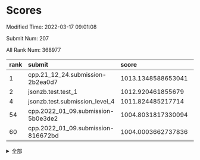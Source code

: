 # Scores

Modified Time: 2022-03-17 09:01:08

Submit Num: 207

All Rank Num: 368977

| rank |               submit               |       score        |       sigma        | pk_num |
| :--- | :--------------------------------- | :----------------- | :----------------- | :----- |
| 1    | cpp.21_12_24.submission-2b2ea0d7   | 1013.1348588653041 | 0.814970401147516  | 7134   |
| 2    | jsonzb.test.test_1                 | 1012.920461855679  | 0.8209230546782862 | 7130   |
| 4    | jsonzb.test.submission_level_4     | 1011.824485217714  | 0.776739567456404  | 7133   |
| 54   | cpp.2022_01_09.submission-5b0e3de2 | 1004.8031817330094 | 0.7200554856807019 | 7126   |
| 60   | cpp.2022_01_09.submission-816672bd | 1004.0003662737836 | 0.7137096746811503 | 7128   |


<details>
<summary>全部</summary>

| rank |                 submit                 |       score        |       sigma        | pk_num |
| :--- | :------------------------------------- | :----------------- | :----------------- | :----- |
| 1    | cpp.21_12_24.submission-2b2ea0d7       | 1013.1348588653041 | 0.814970401147516  | 7134   |
| 2    | jsonzb.test.test_1                     | 1012.920461855679  | 0.8209230546782862 | 7130   |
| 3    | gobigger.level_3.submission_level_3_3  | 1012.0735983279192 | 0.8221075987298703 | 7126   |
| 4    | jsonzb.test.submission_level_4         | 1011.824485217714  | 0.776739567456404  | 7133   |
| 5    | gobigger.level_3.submission_level_3_12 | 1011.5752390528482 | 0.7912162244817825 | 7125   |
| 6    | gobigger.level_3.submission_level_3_18 | 1011.5715496932672 | 0.7772494189005744 | 7131   |
| 7    | gobigger.level_3.submission_level_3_23 | 1011.5417736142678 | 0.7759180906516433 | 7128   |
| 8    | gobigger.level_3.submission_level_3_5  | 1011.402546150321  | 0.7683700339617888 | 7128   |
| 9    | gobigger.level_3.submission_level_3_47 | 1011.2346530346472 | 0.773261958668029  | 7133   |
| 10   | gobigger.level_3.submission_level_3_9  | 1011.1160776008994 | 0.7759203399327288 | 7129   |
| 11   | gobigger.level_3.submission_level_3_2  | 1010.8938502091509 | 0.7724838530371988 | 7133   |
| 12   | gobigger.level_3.submission_level_3_35 | 1010.8860629156558 | 0.7874129794650557 | 7131   |
| 13   | gobigger.level_3.submission_level_3_4  | 1010.8354949574094 | 0.7756173012969572 | 7129   |
| 14   | gobigger.level_3.submission_level_3_34 | 1010.8046614510238 | 0.7778586244087021 | 7134   |
| 15   | gobigger.level_3.submission_level_3_6  | 1010.7947484934674 | 0.7838524473325229 | 7122   |
| 16   | gobigger.level_3.submission_level_3_17 | 1010.6856166529897 | 0.7676377795229145 | 7128   |
| 17   | gobigger.level_3.submission_level_3_37 | 1010.6078993134663 | 0.7766446555055566 | 7124   |
| 18   | gobigger.level_3.submission_level_3_45 | 1010.5679653311404 | 0.7556989840831193 | 7130   |
| 19   | gobigger.level_3.submission_level_3_16 | 1010.5428964222008 | 0.7840238974930132 | 7133   |
| 20   | gobigger.level_3.submission_level_3_38 | 1010.4891766734187 | 0.7555438694840549 | 7137   |
| 21   | gobigger.level_3.submission_level_3_39 | 1010.4810097888306 | 0.7732555631901352 | 7129   |
| 22   | gobigger.level_3.submission_level_3_36 | 1010.3605007119628 | 0.7530646412365944 | 7127   |
| 23   | gobigger.level_3.submission_level_3_24 | 1010.3547224911307 | 0.7455259148124737 | 7130   |
| 24   | gobigger.level_3.submission_level_3_25 | 1010.3219812872189 | 0.7647699312795597 | 7134   |
| 25   | gobigger.level_3.submission_level_3_22 | 1010.2434915317392 | 0.7602162887616211 | 7124   |
| 26   | gobigger.level_3.submission_level_3_0  | 1010.2080925332334 | 0.7734661329821604 | 7131   |
| 27   | gobigger.level_3.submission_level_3_30 | 1010.1918068291174 | 0.771583049192035  | 7133   |
| 28   | gobigger.level_3.submission_level_3_31 | 1010.1797551818396 | 0.7776439925947631 | 7130   |
| 29   | gobigger.level_3.submission_level_3_46 | 1010.1176434025692 | 0.7675455201841511 | 7133   |
| 30   | gobigger.level_3.submission_level_3_19 | 1010.0554977078633 | 0.7449778684139775 | 7126   |
| 31   | gobigger.level_3.submission_level_3_7  | 1010.0041650154405 | 0.7589428315513979 | 7126   |
| 32   | gobigger.level_3.submission_level_3_8  | 1009.9550914678438 | 0.7743134929285023 | 7133   |
| 33   | gobigger.level_3.submission_level_3_48 | 1009.949337020519  | 0.7637072869061947 | 7130   |
| 34   | gobigger.level_3.submission_level_3_1  | 1009.945852210712  | 0.7526289194177475 | 7134   |
| 35   | gobigger.level_3.submission_level_3_28 | 1009.9440547806735 | 0.7531083224675411 | 7133   |
| 36   | gobigger.level_3.submission_level_3_27 | 1009.9183418831614 | 0.7590564426245184 | 7132   |
| 37   | gobigger.level_3.submission_level_3_10 | 1009.9082804683065 | 0.7688790458465149 | 7133   |
| 38   | gobigger.level_3.submission_level_3_26 | 1009.8794230004613 | 0.748549712826411  | 7125   |
| 39   | gobigger.level_3.submission_level_3_43 | 1009.8640184465215 | 0.7877368025887727 | 7130   |
| 40   | gobigger.level_3.submission_level_3_20 | 1009.6592983109268 | 0.7522073409788325 | 7132   |
| 41   | gobigger.level_3.submission_level_3_13 | 1009.6489628602333 | 0.7425106153022167 | 7131   |
| 42   | gobigger.level_3.submission_level_3_41 | 1009.6185207195877 | 0.7778776353693683 | 7126   |
| 43   | gobigger.level_3.submission_level_3_29 | 1009.5140475865414 | 0.7607617214136886 | 7124   |
| 44   | gobigger.level_3.submission_level_3_33 | 1009.503119538913  | 0.7608526577394016 | 7130   |
| 45   | gobigger.level_3.submission_level_3_14 | 1009.4455950223173 | 0.7369570071798016 | 7132   |
| 46   | gobigger.level_3.submission_level_3_42 | 1009.4441830822983 | 0.7516314717554476 | 7130   |
| 47   | gobigger.level_3.submission_level_3_11 | 1009.3726814195561 | 0.7581633258686481 | 7127   |
| 48   | gobigger.level_3.submission_level_3_44 | 1009.2874732781514 | 0.7494915785666167 | 7131   |
| 49   | gobigger.level_3.submission_level_3_21 | 1009.0849281236827 | 0.7634993515927014 | 7134   |
| 50   | gobigger.level_3.submission_level_3_15 | 1008.8918382241553 | 0.7632447032088936 | 7126   |
| 51   | gobigger.level_3.submission_level_3_40 | 1008.8239155031062 | 0.7632087890879661 | 7131   |
| 52   | gobigger.level_3.submission_level_3_32 | 1008.6111161905025 | 0.749005593427387  | 7126   |
| 53   | gobigger.level_3.submission_level_3_49 | 1008.5732264650435 | 0.7410246012261551 | 7134   |
| 54   | cpp.2022_01_09.submission-5b0e3de2     | 1004.8031817330094 | 0.7200554856807019 | 7126   |
| 55   | gobigger.level_1.submission_level_1_42 | 1004.5648031048579 | 0.7237822464511106 | 7128   |
| 56   | gobigger.level_1.submission_level_1_48 | 1004.2265703325957 | 0.71971473665186   | 7126   |
| 57   | gobigger.level_1.submission_level_1_12 | 1004.2046441748915 | 0.7298762780076927 | 7130   |
| 58   | gobigger.level_1.submission_level_1_45 | 1004.1933481707451 | 0.725941707985655  | 7127   |
| 59   | gobigger.level_1.submission_level_1_20 | 1004.1826991187028 | 0.7190045711882028 | 7130   |
| 60   | cpp.2022_01_09.submission-816672bd     | 1004.0003662737836 | 0.7137096746811503 | 7128   |
| 61   | gobigger.level_1.submission_level_1_27 | 1003.9117853669209 | 0.7175658212720905 | 7135   |
| 62   | gobigger.level_1.submission_level_1_2  | 1003.8843075538288 | 0.7479381250864848 | 7129   |
| 63   | gobigger.level_1.submission_level_1_49 | 1003.8078850626813 | 0.7247423043194695 | 7129   |
| 64   | gobigger.level_1.submission_level_1_29 | 1003.7928089733682 | 0.7359177557307531 | 7127   |
| 65   | gobigger.level_1.submission_level_1_43 | 1003.7905486366159 | 0.7242824738155005 | 7129   |
| 66   | gobigger.level_1.submission_level_1_15 | 1003.7409555454155 | 0.7138279510544772 | 7125   |
| 67   | gobigger.level_1.submission_level_1_36 | 1003.7364214981105 | 0.7326621044690416 | 7132   |
| 68   | gobigger.level_1.submission_level_1_18 | 1003.684281660301  | 0.7251763640540949 | 7127   |
| 69   | gobigger.level_1.submission_level_1_39 | 1003.6164843049424 | 0.7009737130415559 | 7126   |
| 70   | gobigger.level_1.submission_level_1_11 | 1003.6111058304471 | 0.714804326560699  | 7133   |
| 71   | gobigger.level_1.submission_level_1_40 | 1003.5769756383972 | 0.7050606410798353 | 7130   |
| 72   | gobigger.level_1.submission_level_1_13 | 1003.488052842536  | 0.72615548051189   | 7135   |
| 73   | gobigger.level_1.submission_level_1_33 | 1003.4746735308834 | 0.7264035197918304 | 7131   |
| 74   | gobigger.level_1.submission_level_1_35 | 1003.473141673978  | 0.7104379821756164 | 7131   |
| 75   | gobigger.level_1.submission_level_1_47 | 1003.4285221114143 | 0.7122285098707968 | 7132   |
| 76   | gobigger.level_1.submission_level_1_44 | 1003.3975800783974 | 0.7105482253500189 | 7132   |
| 77   | gobigger.level_1.submission_level_1_16 | 1003.3123720757494 | 0.7193557089983112 | 7134   |
| 78   | gobigger.level_1.submission_level_1_3  | 1003.3079860180571 | 0.7256879113130112 | 7128   |
| 79   | gobigger.level_1.submission_level_1_14 | 1003.2641294553619 | 0.7120656070683203 | 7124   |
| 80   | gobigger.level_1.submission_level_1_1  | 1003.2130841482212 | 0.7230551715736261 | 7127   |
| 81   | gobigger.level_1.submission_level_1_34 | 1003.1421970162429 | 0.7218642067996056 | 7129   |
| 82   | gobigger.level_1.submission_level_1_19 | 1003.1404415008705 | 0.7144416524047326 | 7123   |
| 83   | gobigger.level_1.submission_level_1_37 | 1003.0493367043123 | 0.7287180026953444 | 7130   |
| 84   | gobigger.level_1.submission_level_1_9  | 1003.0461410820659 | 0.7237369138254433 | 7130   |
| 85   | gobigger.level_1.submission_level_1_17 | 1003.0286679589718 | 0.7142407000009333 | 7134   |
| 86   | gobigger.level_1.submission_level_1_7  | 1002.9822206664151 | 0.7240627508409602 | 7131   |
| 87   | gobigger.level_1.submission_level_1_26 | 1002.9523769446525 | 0.7131428149853138 | 7130   |
| 88   | gobigger.level_1.submission_level_1_38 | 1002.9446466896835 | 0.7199580409344964 | 7123   |
| 89   | gobigger.level_1.submission_level_1_24 | 1002.8548771154426 | 0.712727975414744  | 7128   |
| 90   | gobigger.level_1.submission_level_1_4  | 1002.825190888609  | 0.7107266911430783 | 7129   |
| 91   | gobigger.level_1.submission_level_1_23 | 1002.820631824006  | 0.7115697769164253 | 7130   |
| 92   | gobigger.level_1.submission_level_1_25 | 1002.7938578149839 | 0.7150851609921608 | 7127   |
| 93   | gobigger.level_1.submission_level_1_6  | 1002.7374336696801 | 0.7126258778349275 | 7130   |
| 94   | gobigger.level_1.submission_level_1_41 | 1002.6874395158821 | 0.7219976090406426 | 7131   |
| 95   | gobigger.level_1.submission_level_1_21 | 1002.6673106494657 | 0.7106061150875921 | 7131   |
| 96   | gobigger.level_1.submission_level_1_46 | 1002.5972562692897 | 0.70117340295502   | 7134   |
| 97   | gobigger.level_1.submission_level_1_5  | 1002.5672494706369 | 0.7175376676740886 | 7125   |
| 98   | gobigger.level_1.submission_level_1_30 | 1002.5155432380465 | 0.7105464200037704 | 7134   |
| 99   | gobigger.level_1.submission_level_1_22 | 1002.5082353653171 | 0.7096807289324638 | 7132   |
| 100  | gobigger.level_1.submission_level_1_8  | 1002.3860344525386 | 0.7140473404544986 | 7123   |
| 101  | gobigger.level_1.submission_level_1_10 | 1002.3203178742428 | 0.7194409525009526 | 7129   |
| 102  | gobigger.level_1.submission_level_1_0  | 1002.2402246992666 | 0.7099155074169459 | 7126   |
| 103  | gobigger.level_1.submission_level_1_28 | 1002.1823453867879 | 0.702376954712035  | 7132   |
| 104  | gobigger.level_1.submission_level_1_32 | 1002.1736570950685 | 0.7107138583881026 | 7130   |
| 105  | gobigger.level_1.submission_level_1_31 | 1002.1643684798241 | 0.7095764677530713 | 7122   |
| 106  | gobigger.random.submission_random_10   | 997.7331425423544  | 0.7087489453946475 | 7133   |
| 107  | gobigger.random.submission_random_17   | 997.5824751045764  | 0.6958691089799304 | 7129   |
| 108  | gobigger.random.submission_random_6    | 997.1782784092974  | 0.7141109501456024 | 7130   |
| 109  | gobigger.random.submission_random_48   | 997.1084993489053  | 0.7162259498804803 | 7124   |
| 110  | gobigger.random.submission_random_49   | 997.0788104251736  | 0.7019578437483539 | 7129   |
| 111  | gobigger.random.submission_random_28   | 997.0722752505474  | 0.7024800453676339 | 7134   |
| 112  | gobigger.random.submission_random_3    | 996.8354534853926  | 0.7080091790589585 | 7132   |
| 113  | gobigger.random.submission_random_47   | 996.6394252947545  | 0.710569945628272  | 7131   |
| 114  | gobigger.random.submission_random_44   | 996.5888921106947  | 0.7070006730822761 | 7130   |
| 115  | gobigger.random.submission_random_4    | 996.5584236123126  | 0.7058179285322366 | 7127   |
| 116  | gobigger.random.submission_random_19   | 996.5486887809291  | 0.7003930167777571 | 7132   |
| 117  | gobigger.random.submission_random_0    | 996.4709116486882  | 0.7091564731890303 | 7127   |
| 118  | gobigger.random.submission_random_14   | 996.459321241841   | 0.7056190776602589 | 7133   |
| 119  | gobigger.random.submission_random_46   | 996.4478987632199  | 0.7137947712224433 | 7131   |
| 120  | gobigger.random.submission_random_15   | 996.2711294625442  | 0.7056688231571491 | 7134   |
| 121  | gobigger.random.submission_random_16   | 996.2409479393722  | 0.7034461415906754 | 7132   |
| 122  | gobigger.random.submission_random_21   | 996.2342322214535  | 0.7213401983968943 | 7130   |
| 123  | gobigger.random.submission_random_43   | 996.2157516510149  | 0.7109954352293051 | 7135   |
| 124  | gobigger.random.submission_random_45   | 996.1426772674855  | 0.7051461487286285 | 7137   |
| 125  | gobigger.random.submission_random_2    | 996.0951148090522  | 0.7029551064953153 | 7132   |
| 126  | gobigger.random.submission_random_38   | 996.0499688548091  | 0.7164596508795068 | 7132   |
| 127  | gobigger.random.submission_random_40   | 995.9941652018175  | 0.7143426490206212 | 7132   |
| 128  | gobigger.random.submission_random_36   | 995.9584766725534  | 0.707532329685311  | 7134   |
| 129  | gobigger.random.submission_random_12   | 995.9215014149677  | 0.7042314655323606 | 7131   |
| 130  | gobigger.random.submission_random_29   | 995.9199177698883  | 0.7049074688655854 | 7132   |
| 131  | gobigger.random.submission_random_27   | 995.8335123697716  | 0.7207480247293694 | 7125   |
| 132  | gobigger.random.submission_random_24   | 995.7721735625512  | 0.7251091627609567 | 7130   |
| 133  | gobigger.random.submission_random_32   | 995.7174570358234  | 0.7062421815793856 | 7128   |
| 134  | gobigger.random.submission_random_20   | 995.712680968111   | 0.7149388147046731 | 7129   |
| 135  | gobigger.random.submission_random_1    | 995.6921585079467  | 0.7087953664576568 | 7131   |
| 136  | gobigger.random.submission_random_35   | 995.6549337500688  | 0.7088194302184816 | 7126   |
| 137  | gobigger.random.submission_random_31   | 995.651811667399   | 0.7190381958724754 | 7130   |
| 138  | gobigger.random.submission_random_18   | 995.6485035542371  | 0.7045866546902789 | 7132   |
| 139  | gobigger.random.submission_random_30   | 995.6471689851198  | 0.7080394158909336 | 7133   |
| 140  | gobigger.random.submission_random_7    | 995.6331461568808  | 0.708392125718618  | 7130   |
| 141  | gobigger.random.submission_random_41   | 995.628586437025   | 0.7098762779456396 | 7134   |
| 142  | gobigger.random.submission_random_26   | 995.5952496083836  | 0.723788637044043  | 7131   |
| 143  | gobigger.random.submission_random_22   | 995.5372331266663  | 0.7022339930662546 | 7130   |
| 144  | gobigger.random.submission_random_25   | 995.5236500589053  | 0.7200905139776329 | 7133   |
| 145  | gobigger.random.submission_random_11   | 995.3595344554959  | 0.7059568616904418 | 7132   |
| 146  | gobigger.random.submission_random_33   | 995.3559914171176  | 0.7217451115647615 | 7131   |
| 147  | gobigger.random.submission_random_42   | 995.3507953391944  | 0.7288826514785935 | 7131   |
| 148  | gobigger.random.submission_random_5    | 995.1806387708695  | 0.7104293972245826 | 7134   |
| 149  | gobigger.random.submission_random_23   | 995.176765984873   | 0.7106691712221398 | 7134   |
| 150  | gobigger.random.submission_random_34   | 995.0720897488675  | 0.700371487062391  | 7134   |
| 151  | gobigger.random.submission_random_8    | 994.9946699159459  | 0.7041630876273767 | 7128   |
| 152  | gobigger.random.submission_random_37   | 994.9682544434277  | 0.7062080566059783 | 7125   |
| 153  | gobigger.random.submission_random_9    | 994.8262830182827  | 0.716841109306464  | 7129   |
| 154  | gobigger.random.submission_random_39   | 994.7957538598977  | 0.7074594395254945 | 7125   |
| 155  | gobigger.level_2.submission_level_2_22 | 994.4007965751215  | 0.7309123239403933 | 7131   |
| 156  | gobigger.level_2.submission_level_2_42 | 994.165287793423   | 0.7522201885446888 | 7130   |
| 157  | gobigger.random.submission_random_13   | 994.0950647697988  | 0.7302727247718522 | 7138   |
| 158  | gobigger.level_2.submission_level_2_17 | 993.8742096943078  | 0.7266624455903964 | 7128   |
| 159  | gobigger.level_2.submission_level_2_18 | 993.3678424255712  | 0.7456059286483242 | 7131   |
| 160  | gobigger.level_2.submission_level_2_27 | 993.1773320851697  | 0.7271853326780647 | 7130   |
| 161  | gobigger.level_2.submission_level_2_14 | 993.1459359853152  | 0.7302941205623693 | 7130   |
| 162  | gobigger.level_2.submission_level_2_11 | 993.0399731977705  | 0.7414758587181556 | 7129   |
| 163  | gobigger.level_2.submission_level_2_31 | 992.8233043448664  | 0.7306853768065443 | 7134   |
| 164  | gobigger.level_2.submission_level_2_43 | 992.6386732928651  | 0.740578997465953  | 7132   |
| 165  | gobigger.level_2.submission_level_2_12 | 992.6256655473736  | 0.7332110786993578 | 7132   |
| 166  | gobigger.level_2.submission_level_2_23 | 992.562478957585   | 0.7264739892145211 | 7131   |
| 167  | gobigger.level_2.submission_level_2_29 | 992.5214500914667  | 0.7501516652420817 | 7128   |
| 168  | gobigger.level_2.submission_level_2_30 | 992.5046298157873  | 0.7487919303164314 | 7127   |
| 169  | gobigger.level_2.submission_level_2_38 | 992.489685830953   | 0.7340205951122343 | 7133   |
| 170  | gobigger.level_2.submission_level_2_41 | 992.4880370274803  | 0.7313208158311332 | 7132   |
| 171  | gobigger.level_2.submission_level_2_24 | 992.4468690479292  | 0.7353008935196658 | 7136   |
| 172  | gobigger.level_2.submission_level_2_13 | 992.3785870120581  | 0.7290359223367583 | 7129   |
| 173  | gobigger.level_2.submission_level_2_39 | 992.3355714778386  | 0.7549161565953729 | 7131   |
| 174  | gobigger.level_2.submission_level_2_10 | 992.3337076853463  | 0.7418498346949837 | 7133   |
| 175  | gobigger.level_2.submission_level_2_20 | 992.3001961770257  | 0.7542430603612998 | 7122   |
| 176  | gobigger.level_2.submission_level_2_44 | 992.2859366899463  | 0.7305858030752518 | 7129   |
| 177  | gobigger.level_2.submission_level_2_35 | 992.2808472843604  | 0.736152744350604  | 7123   |
| 178  | gobigger.level_2.submission_level_2_21 | 992.2794286244249  | 0.7296902631132773 | 7131   |
| 179  | gobigger.level_2.submission_level_2_32 | 992.213565832654   | 0.7464657764818968 | 7130   |
| 180  | gobigger.level_2.submission_level_2_5  | 992.0598119188963  | 0.7481178260396799 | 7127   |
| 181  | gobigger.level_2.submission_level_2_9  | 992.0485430865544  | 0.766927396405655  | 7129   |
| 182  | gobigger.level_2.submission_level_2_33 | 992.0472903346356  | 0.741550711043166  | 7129   |
| 183  | gobigger.level_2.submission_level_2_37 | 992.0287397494851  | 0.7211277927302735 | 7128   |
| 184  | gobigger.level_2.submission_level_2_49 | 991.9769175753856  | 0.731522201445348  | 7130   |
| 185  | gobigger.level_2.submission_level_2_7  | 991.940838506661   | 0.7437557588401404 | 7132   |
| 186  | gobigger.level_2.submission_level_2_48 | 991.918704898139   | 0.7466731422887504 | 7127   |
| 187  | gobigger.level_2.submission_level_2_34 | 991.9032752711513  | 0.7603487388894676 | 7132   |
| 188  | gobigger.level_2.submission_level_2_2  | 991.8519817534228  | 0.7422907350229601 | 7134   |
| 189  | gobigger.level_2.submission_level_2_8  | 991.7996679147434  | 0.746950153957299  | 7129   |
| 190  | gobigger.level_2.submission_level_2_36 | 991.7465217761525  | 0.7494938538598407 | 7133   |
| 191  | gobigger.level_2.submission_level_2_19 | 991.6036570629483  | 0.7506849077268486 | 7134   |
| 192  | gobigger.level_2.submission_level_2_15 | 991.5874669479686  | 0.7432098310411485 | 7131   |
| 193  | gobigger.level_2.submission_level_2_28 | 991.5130701436583  | 0.7547012465716214 | 7128   |
| 194  | gobigger.level_2.submission_level_2_4  | 991.4489659280994  | 0.7518288605319874 | 7131   |
| 195  | gobigger.level_2.submission_level_2_45 | 991.3451635336457  | 0.7429508656944287 | 7134   |
| 196  | gobigger.level_2.submission_level_2_3  | 991.299098956613   | 0.7416737246332421 | 7129   |
| 197  | gobigger.level_2.submission_level_2_16 | 991.2985862366146  | 0.7700794097153019 | 7131   |
| 198  | gobigger.level_2.submission_level_2_47 | 991.275964196617   | 0.7751605381044145 | 7135   |
| 199  | gobigger.level_2.submission_level_2_40 | 991.2396847960855  | 0.7484108800194881 | 7128   |
| 200  | gobigger.level_2.submission_level_2_25 | 991.0941597034042  | 0.7597543773864424 | 7128   |
| 201  | gobigger.level_2.submission_level_2_26 | 991.012550716639   | 0.7613081509407446 | 7124   |
| 202  | gobigger.level_2.submission_level_2_46 | 990.8871393163606  | 0.7557328795731354 | 7128   |
| 203  | gobigger.level_2.submission_level_2_6  | 990.8290691066139  | 0.7607170959835097 | 7130   |
| 204  | gobigger.level_2.submission_level_2_1  | 990.7660816073588  | 0.7486764259165323 | 7128   |
| 205  | gobigger.level_2.submission_level_2_0  | 990.464007711958   | 0.7655433005945447 | 7134   |
| 206  | gobigger.none.submission_none_0        | 977.3539897900523  | 1.3179196018011559 | 7133   |
| 207  | gobigger.none.submission_none_1        | 973.3747318594762  | 1.797829555318619  | 7128   |

</details>